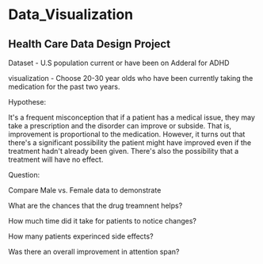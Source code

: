 # Data_Visualization
 
## Health Care Data Design Project

Dataset - U.S population current or have been on Adderal for ADHD 

visualization - Choose 20-30 year olds who have been currently taking the medication for the past two years.

Hypothese: 

It's a frequent misconception that if a patient has a medical issue, they may take a prescription and the disorder can improve or subside. That is, improvement is proportional to the medication. However, it turns out that there's a significant possibility the patient might have improved even if the treatment hadn't already been given. There's also the possibility that a treatment will have no effect.

Question:  

Compare Male vs. Female data to demonstrate

What are the chances that the drug treamnent helps?

How much time did it take for patients to notice changes?
 
How many patients experinced side effects?

Was there an overall improvement in attention span?

